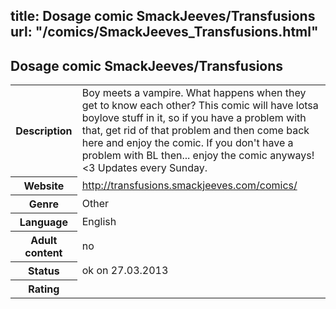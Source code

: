 title: Dosage comic SmackJeeves/Transfusions
url: "/comics/SmackJeeves_Transfusions.html"
---
Dosage comic SmackJeeves/Transfusions
-----------------------------------------

<table class="comicinfo">
<tr>
<th>Description</th><td>Boy meets a vampire. What happens when they get to know each other? This comic will have lotsa boylove stuff in it, so if you have a problem with that, get rid of that problem and then come back here and enjoy the comic. If you don't have a problem with BL then... enjoy the comic anyways!&lt;3 Updates every Sunday.</td>
</tr>
<tr>
<th>Website</th><td><a href="http://transfusions.smackjeeves.com/comics/">http://transfusions.smackjeeves.com/comics/</a></td>
</tr>
<tr>
<th>Genre</th><td>Other</td>
</tr>
<tr>
<th>Language</th><td>English</td>
</tr>
<tr>
<th>Adult content</th><td>no</td>
</tr>
<tr>
<th>Status</th><td>ok on 27.03.2013</td>
</tr>
<tr>
<th>Rating</th><td><div class="g-plusone" data-size="standard" data-annotation="bubble"
 data-href="http://transfusions.smackjeeves.com/comics/"></div></td>
</tr>
</table>
<script type="text/javascript">
  (function() {
    var po = document.createElement('script'); po.type = 'text/javascript'; po.async = true;
    po.src = 'https://apis.google.com/js/plusone.js';
    var s = document.getElementsByTagName('script')[0]; s.parentNode.insertBefore(po, s);
  })();
</script>
